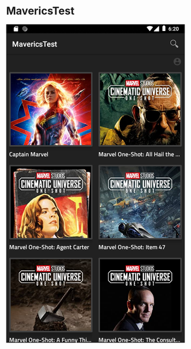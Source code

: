 # MavericsTest

![GitHub Logo](https://github.com/kiran-may89/MavericsTest/blob/master/device-2020-09-27-182020.png)

